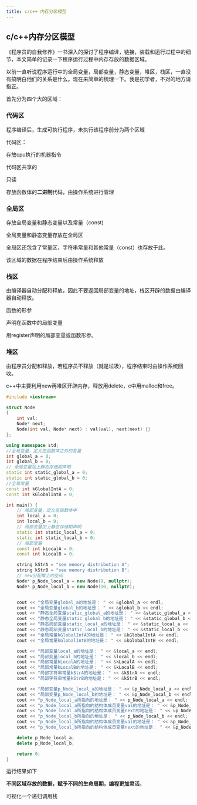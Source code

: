 ```yaml
---
title: c/c++ 内存分区模型
---
```


## c/c++内存分区模型

《程序员的自我修养》一书深入的探讨了程序编译，链接，装载和运行过程中的细节，本文简单的记录一下程序运行过程中内存存放的数据区域。

以前一直听说程序运行中的全局变量，局部变量，静态变量，堆区，栈区，一直没有搞明白他们的关系是什么。现在来简单的梳理一下。我是初学者，不对的地方请指正。

首先分为四个大的区域：

### 代码区

程序编译后，生成可执行程序，未执行该程序前分为两个区域

代码区：

存放cpu执行的机器指令

代码区共享的

只读

存放函数体的**二进制**代码，由操作系统进行管理

### 全局区

存放全局变量和静态变量以及常量（const)

全局变量和静态变量存放在全局区

全局区还包含了常量区，字符串常量和其他常量（const）也存放于此。

该区域的数据在程序结束后由操作系统释放

### 栈区

由编译器自动分配和释放，因此不要返回局部变量的地址，栈区开辟的数据由编译器自动释放。

函数的形参

声明在函数中的局部变量

用register声明的局部变量或函数形参。

### 堆区

由程序员分配和释放，若程序员不释放（就是垃圾），程序结束时由操作系统回收。

c++中主要利用new再堆区开辟内存，释放用delete，c中用malloc和free。

```c++
#include <iostream>

struct Node
{
    int val;
    Node* next;
    Node(int val, Node* next) : val(val), next(next) {}
};

using namespace std;
//全局变量，定义在函数体之外的变量
int global_a = 0;
int global_b = 0;
// 全局变量加上静态存储期声明
static int static_global_a = 0;
static int static_global_b = 0;
//全局常量
const int kGlobalIntA = 0;
const int kGlobalIntB = 0;

int main() {
    // 局部变量，定义在函数体中
    int local_a = 0;
    int local_b = 0;
    // 局部变量加上静态存储期声明
    static int static_local_a = 0;
    static int static_local_b = 0;
    // 局部常量
    const int kLocalA = 0;
    const int kLocalB = 0;

    string kStrA = "see memory distribution A";
    string kStrB = "see memory distribution B";
	// new分配堆上的空间
    Node* p_Node_local_a = new Node(8, nullptr);
    Node* p_Node_local_b = new Node(10, nullptr);


    cout << "全局变量global_a的地址是： " << &global_a << endl;
    cout << "全局变量global_b的地址是： " << &global_b << endl;
    cout << "静态全局变量static_global_a的地址是： " << &static_global_a << endl;
    cout << "静态全局变量static_global_b的地址是： " << &static_global_b << endl;
    cout << "静态局部变量static_local_a的地址是： " << &static_local_a << endl;
    cout << "静态局部变量static_local_b的地址是： " << &static_local_b << endl;
    cout << "全局常量kGlobalIntA的地址是： " << &kGlobalIntA << endl;
    cout << "全局常量kGlobalIntB的地址是： " << &kGlobalIntB << endl;

    cout << "局部变量local_a的地址是： " << &local_a << endl;
    cout << "局部变量local_b的地址是： " << &local_b << endl;
    cout << "局部常量kLocalA的地址是： " << &kLocalA << endl;
    cout << "局部常量kLocalB的地址是： " << &kLocalB << endl;
    cout << "局部字符串常量kStrA的地址是： " << &kStrA << endl;
    cout << "局部字符串常量kStrB的地址是： " << &kStrB << endl;

    cout << "局部变量p_Node_local_a的地址是： " << &p_Node_local_a << endl;
    cout << "局部变量p_Node_local_b的地址是： " << &p_Node_local_b << endl;
    cout << "p_Node_local_a所指向的地址是： " << p_Node_local_a << endl;
    cout << "p_Node_local_a所指向的结构体成员变量val的地址是： " << &p_Node_local_a->val << endl;
    cout << "p_Node_local_a所指向的结构体成员变量next的地址是： " << &p_Node_local_a->next << endl;
    cout << "p_Node_local_b所指向的地址是： " << p_Node_local_b << endl;
    cout << "p_Node_local_b所指向的结构体成员变量val的地址是： " << &p_Node_local_b->val << endl;
    cout << "p_Node_local_b所指向的结构体成员变量next的地址是： " << &p_Node_local_b->next << endl;

    delete p_Node_local_a;
    delete p_Node_local_b;

    return 0;
}
```
运行结果如下

**不同区域存放的数据，赋予不同的生命周期，编程更加灵活**。

可视化一个递归调用栈